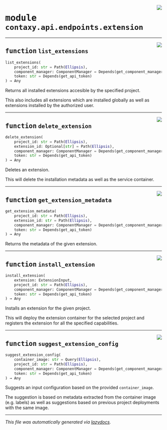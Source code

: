 <!-- markdownlint-disable -->

<a href="https://github.com/ml-tooling/contaxy/blob/main/backend/src/contaxy/api/endpoints/extension.py#L0"><img align="right" style="float:right;" src="https://img.shields.io/badge/-source-cccccc?style=flat-square"></a>

# <kbd>module</kbd> `contaxy.api.endpoints.extension`





---

<a href="https://github.com/ml-tooling/contaxy/blob/main/backend/src/contaxy/api/endpoints/extension.py#L22"><img align="right" style="float:right;" src="https://img.shields.io/badge/-source-cccccc?style=flat-square"></a>

## <kbd>function</kbd> `list_extensions`

```python
list_extensions(
    project_id: str = Path(Ellipsis),
    component_manager: ComponentManager = Depends(get_component_manager),
    token: str = Depends(get_api_token)
) → Any
```

Returns all installed extensions accesible by the specified project. 

This also includes all extensions which are installed globally as well as extensions installed by the authorized user. 


---

<a href="https://github.com/ml-tooling/contaxy/blob/main/backend/src/contaxy/api/endpoints/extension.py#L42"><img align="right" style="float:right;" src="https://img.shields.io/badge/-source-cccccc?style=flat-square"></a>

## <kbd>function</kbd> `delete_extension`

```python
delete_extension(
    project_id: str = Path(Ellipsis),
    extension_id: Optional[str] = Path(Ellipsis),
    component_manager: ComponentManager = Depends(get_component_manager),
    token: str = Depends(get_api_token)
) → Any
```

Deletes an extension. 

This will delete the installation metadata as well as the service container. 


---

<a href="https://github.com/ml-tooling/contaxy/blob/main/backend/src/contaxy/api/endpoints/extension.py#L65"><img align="right" style="float:right;" src="https://img.shields.io/badge/-source-cccccc?style=flat-square"></a>

## <kbd>function</kbd> `get_extension_metadata`

```python
get_extension_metadata(
    project_id: str = Path(Ellipsis),
    extension_id: str = Path(Ellipsis),
    component_manager: ComponentManager = Depends(get_component_manager),
    token: str = Depends(get_api_token)
) → Any
```

Returns the metadata of the given extension. 


---

<a href="https://github.com/ml-tooling/contaxy/blob/main/backend/src/contaxy/api/endpoints/extension.py#L86"><img align="right" style="float:right;" src="https://img.shields.io/badge/-source-cccccc?style=flat-square"></a>

## <kbd>function</kbd> `install_extension`

```python
install_extension(
    extension: ExtensionInput,
    project_id: str = Path(Ellipsis),
    component_manager: ComponentManager = Depends(get_component_manager),
    token: str = Depends(get_api_token)
) → Any
```

Installs an extension for the given project. 

This will deploy the extension container for the selected project and registers the extension for all the specified capabilities. 


---

<a href="https://github.com/ml-tooling/contaxy/blob/main/backend/src/contaxy/api/endpoints/extension.py#L108"><img align="right" style="float:right;" src="https://img.shields.io/badge/-source-cccccc?style=flat-square"></a>

## <kbd>function</kbd> `suggest_extension_config`

```python
suggest_extension_config(
    container_image: str = Query(Ellipsis),
    project_id: str = Path(Ellipsis),
    component_manager: ComponentManager = Depends(get_component_manager),
    token: str = Depends(get_api_token)
) → Any
```

Suggests an input configuration based on the provided `container_image`. 

The suggestion is based on metadata extracted from the container image (e.g. labels) as well as suggestions based on previous project deployments with the same image. 




---

_This file was automatically generated via [lazydocs](https://github.com/ml-tooling/lazydocs)._

